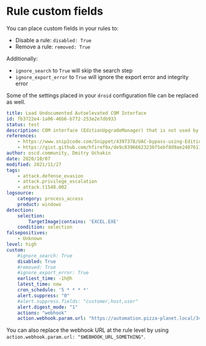# Rule custom fields

You can place custom fields in your rules to:

- Disable a rule: `disabled: True`
- Remove a rule: `removed: True`

Additionally:

- `ignore_search` to `True` will skip the search step
- `ignore_export_error` to `True` will ignore the export error and integrity error

Some of the settings placed in your `droid` configuration file can be replaced as well.

```yaml title="example_sigma.yml" hl_lines="25-36"
title: Load Undocumented Autoelevated COM Interface
id: fb3722e4-1a06-46b6-b772-253e2e7db933
status: test
description: COM interface (EditionUpgradeManager) that is not used by standard executables.
references:
    - https://www.snip2code.com/Snippet/4397378/UAC-bypass-using-EditionUpgradeManager-C/
    - https://gist.github.com/hfiref0x/de9c83966623236f5ebf8d9ae2407611
author: oscd.community, Dmitry Uchakin
date: 2020/10/07
modified: 2021/11/27
tags:
    - attack.defense_evasion
    - attack.privilege_escalation
    - attack.t1548.002
logsource:
    category: process_access
    product: windows
detection:
    selection:
        TargetImage|contains: 'EXCEL.EXE'
    condition: selection
falsepositives:
    - Unknown
level: high
custom:
    #ignore_search: True
    disabled: True
    #removed: True
    #ignore_export_error: True
    earliest_time: -1h@h
    latest_time: now
    cron_schedule: '5 * * * *'
    alert.suppress: "0"
    #alert.suppress.fields: "customer,host,user"
    alert.digest_mode: "1"
    actions: "webhook"
    action.webhook.param.url: "https://automation.pizza-planet.local/34432/44232"
```

You can also replace the webhook URL at the rule level by using `action.webhook.param.url: "$WEBHOOK_URL_SOMETHING"`.